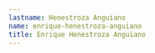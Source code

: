 ```yaml
---
lastname: Henestroza Anguiano
name: enrique-henestroza-anguiano
title: Enrique Henestroza Anguiano
---
```

